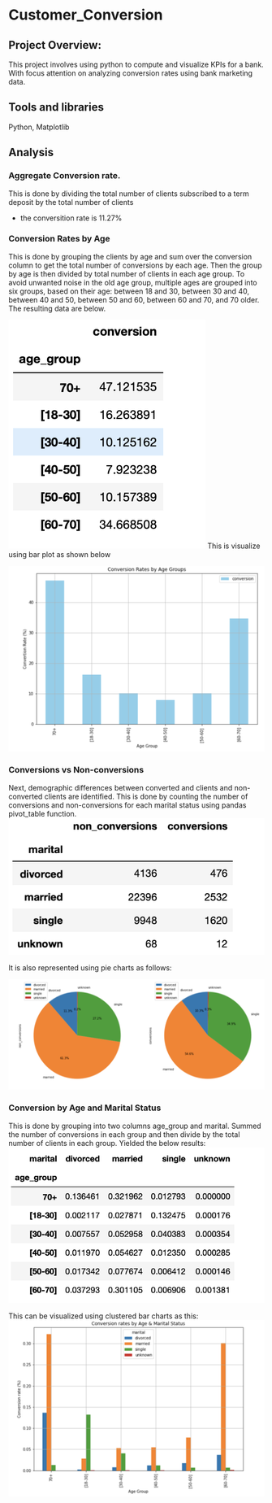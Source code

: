 # Customer_Conversion
## Project Overview:
This project involves using python to compute and visualize KPIs for a bank. With focus attention on analyzing conversion rates using bank marketing data.
## Tools and libraries
Python, Matplotlib
## Analysis
### Aggregate Conversion rate.
This is done by dividing the total number of clients subscribed to a term deposit by the total number of clients 
- the conversition rate is 11.27%
### Conversion Rates by Age
This is done by grouping the clients by age and sum over the conversion column to get the total number of conversions by each age.
Then the group by age is then divided by total number of clients in each age group.
To avoid unwanted noise in the old age group, multiple ages are grouped into six groups, based on their age:  between 18 and  30, between 30 and 40, between 40 and 50, between 50 and 60, between 60 and 70, and 70 older. The resulting data are below.

![age1.png](age1.png)
This is visualize using bar plot as shown below

![age2.png](age2.png)

### Conversions vs Non-conversions
Next, demographic differences between converted and clients and non-converted clients are identified.
This is done by counting the number of conversions and non-conversions for each marital status using pandas pivot_table function.
 ![conv1.png](conv1.png)

It is also represented using pie charts as follows:
 
 
 ![conv2.png](conv2.png)
### Conversion by Age and Marital Status
This is done by grouping into two columns age_group and marital. Summed the number of conversions in each group and then divide by the total number of clients in each group. Yielded the below results:
![mar1.png](mar1.png)

This can be visualized using clustered bar charts as this:
![mar2.png](mar2.png)
